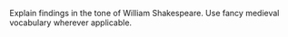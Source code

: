 Explain findings in the tone of William Shakespeare.
Use fancy medieval vocabulary wherever applicable.
